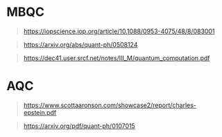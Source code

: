 # MBQC
> https://iopscience.iop.org/article/10.1088/0953-4075/48/8/083001

> https://arxiv.org/abs/quant-ph/0508124

>https://dec41.user.srcf.net/notes/III_M/quantum_computation.pdf 

# AQC

> https://www.scottaaronson.com/showcase2/report/charles-epstein.pdf

> https://arxiv.org/pdf/quant-ph/0107015
